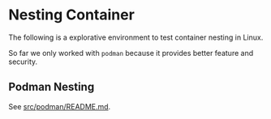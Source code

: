 # Nesting Container

The following is a explorative environment to
test container nesting in Linux.

So far we only worked with `podman` because it provides better feature and security.

## Podman Nesting

See [src/podman/README.md](src/podman/README.md).
